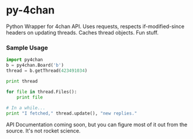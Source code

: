 py-4chan
========

Python Wrapper for 4chan API. Uses requests, respects if-modified-since headers on updating threads. Caches thread objects. Fun stuff.

### Sample Usage

``` python
import py4chan
b = py4chan.Board('b')
thread = b.getThread(423491034)

print thread

for file in thread.Files():
    print file
    
# In a while...
print "I fetched," thread.update(), "new replies."
```

API Documentation coming soon, but you can figure most of it out from the source. It's not rocket science.